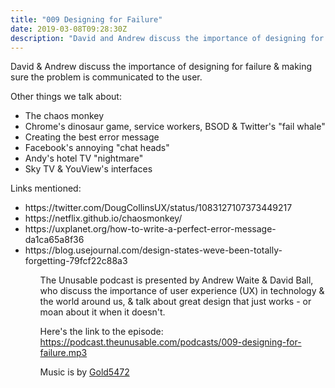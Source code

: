 ```yaml
---
title: "009 Designing for Failure"
date: 2019-03-08T09:28:30Z
description: "David and Andrew discuss the importance of designing for failure."
---
```


David & Andrew discuss the importance of designing for failure & making sure the problem is communicated to the user.

Other things we talk about:
<ul>
<li>The chaos monkey</li>
<li>Chrome's dinosaur game, service workers, BSOD & Twitter's "fail whale"</li>
<li>Creating the best error message</li>
<li>Facebook's annoying "chat heads"</li>
<li>Andy's hotel TV "nightmare"</li>
<li>Sky TV & YouView's interfaces</li>
</ul>

Links mentioned:
<ul>
<li>https://twitter.com/DougCollinsUX/status/1083127107373449217</li>
<li>https://netflix.github.io/chaosmonkey/</li>
<li>https://uxplanet.org/how-to-write-a-perfect-error-message-da1ca65a8f36</li>
<li>https://blog.usejournal.com/design-states-weve-been-totally-forgetting-79fcf22c88a3</li>
<ul>

The Unusable podcast is presented by Andrew Waite & David Ball, who discuss the importance of user experience (UX) in technology & the world around us, & talk about great design that just works - or moan about it when it doesn't.

Here's the link to the episode: https://podcast.theunusable.com/podcasts/009-designing-for-failure.mp3

Music is by [Gold5472](https://gold5472.newgrounds.com/)
